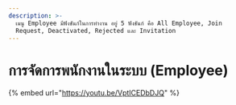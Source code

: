 ```yaml
---
description: >-
  เมนู Employee มีฟังชันก์ในการทำงาน อยู่ 5 ฟังชันก์ คือ All Employee, Join
  Request, Deactivated, Rejected และ Invitation
---
```


# การจัดการพนักงานในระบบ \(Employee\)

{% embed url="https://youtu.be/VptICEDbDJQ" %}



